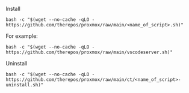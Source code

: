 
Install 

```bash -c "$(wget --no-cache -qLO - https://github.com/therepos/proxmox/raw/main/<name_of_script>.sh)"```

For example:

```bash -c "$(wget --no-cache -qLO - https://github.com/therepos/proxmox/raw/main/vscodeserver.sh)"```

Uninstall

```bash -c "$(wget --no-cache -qLO - https://github.com/therepos/proxmox/raw/main/ct/<name_of_script>-uninstall.sh)"```
